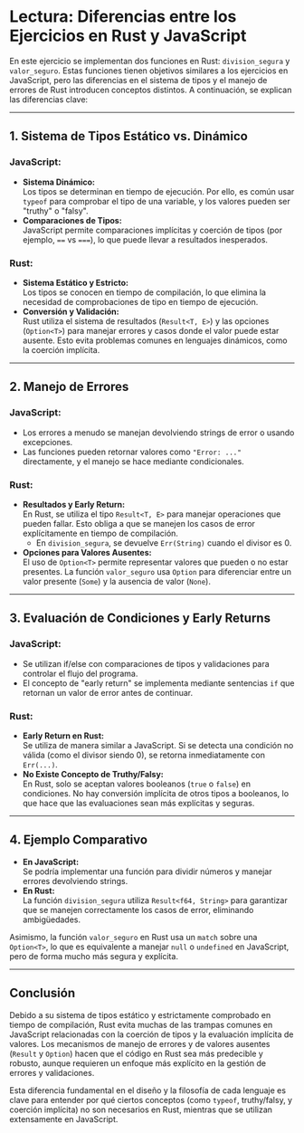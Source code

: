 # Lectura: Diferencias entre los Ejercicios en Rust y JavaScript

En este ejercicio se implementan dos funciones en Rust: `division_segura` y `valor_seguro`. Estas funciones tienen objetivos similares a los ejercicios en JavaScript, pero las diferencias en el sistema de tipos y el manejo de errores de Rust introducen conceptos distintos. A continuación, se explican las diferencias clave:

---

## 1. Sistema de Tipos Estático vs. Dinámico

### JavaScript:
- **Sistema Dinámico:**  
  Los tipos se determinan en tiempo de ejecución. Por ello, es común usar `typeof` para comprobar el tipo de una variable, y los valores pueden ser "truthy" o "falsy".  
- **Comparaciones de Tipos:**  
  JavaScript permite comparaciones implícitas y coerción de tipos (por ejemplo, `==` vs `===`), lo que puede llevar a resultados inesperados.

### Rust:
- **Sistema Estático y Estricto:**  
  Los tipos se conocen en tiempo de compilación, lo que elimina la necesidad de comprobaciones de tipo en tiempo de ejecución.  
- **Conversión y Validación:**  
  Rust utiliza el sistema de resultados (`Result<T, E>`) y las opciones (`Option<T>`) para manejar errores y casos donde el valor puede estar ausente. Esto evita problemas comunes en lenguajes dinámicos, como la coerción implícita.

---

## 2. Manejo de Errores

### JavaScript:
- Los errores a menudo se manejan devolviendo strings de error o usando excepciones.
- Las funciones pueden retornar valores como `"Error: ..."` directamente, y el manejo se hace mediante condicionales.

### Rust:
- **Resultados y Early Return:**  
  En Rust, se utiliza el tipo `Result<T, E>` para manejar operaciones que pueden fallar. Esto obliga a que se manejen los casos de error explícitamente en tiempo de compilación.
  - En `division_segura`, se devuelve `Err(String)` cuando el divisor es 0.
- **Opciones para Valores Ausentes:**  
  El uso de `Option<T>` permite representar valores que pueden o no estar presentes. La función `valor_seguro` usa `Option` para diferenciar entre un valor presente (`Some`) y la ausencia de valor (`None`).

---

## 3. Evaluación de Condiciones y Early Returns

### JavaScript:
- Se utilizan if/else con comparaciones de tipos y validaciones para controlar el flujo del programa.
- El concepto de "early return" se implementa mediante sentencias `if` que retornan un valor de error antes de continuar.

### Rust:
- **Early Return en Rust:**  
  Se utiliza de manera similar a JavaScript. Si se detecta una condición no válida (como el divisor siendo 0), se retorna inmediatamente con `Err(...)`.
- **No Existe Concepto de Truthy/Falsy:**  
  En Rust, solo se aceptan valores booleanos (`true` o `false`) en condiciones. No hay conversión implícita de otros tipos a booleanos, lo que hace que las evaluaciones sean más explícitas y seguras.

---

## 4. Ejemplo Comparativo

- **En JavaScript:**  
  Se podría implementar una función para dividir números y manejar errores devolviendo strings.  
- **En Rust:**  
  La función `division_segura` utiliza `Result<f64, String>` para garantizar que se manejen correctamente los casos de error, eliminando ambigüedades.

Asimismo, la función `valor_seguro` en Rust usa un `match` sobre una `Option<T>`, lo que es equivalente a manejar `null` o `undefined` en JavaScript, pero de forma mucho más segura y explícita.

---

## Conclusión

Debido a su sistema de tipos estático y estrictamente comprobado en tiempo de compilación, Rust evita muchas de las trampas comunes en JavaScript relacionadas con la coerción de tipos y la evaluación implícita de valores. Los mecanismos de manejo de errores y de valores ausentes (`Result` y `Option`) hacen que el código en Rust sea más predecible y robusto, aunque requieren un enfoque más explícito en la gestión de errores y validaciones.

Esta diferencia fundamental en el diseño y la filosofía de cada lenguaje es clave para entender por qué ciertos conceptos (como `typeof`, truthy/falsy, y coerción implícita) no son necesarios en Rust, mientras que se utilizan extensamente en JavaScript.
